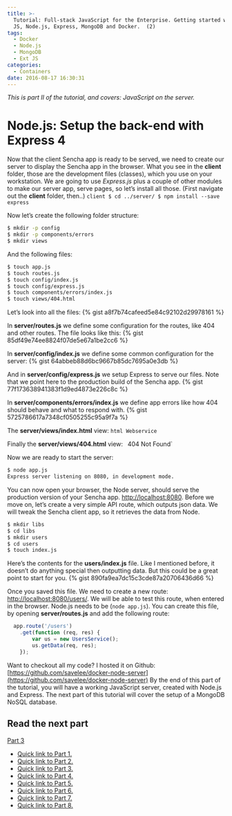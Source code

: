 ```yaml
---
title: >-
  Tutorial: Full-stack JavaScript for the Enterprise. Getting started with: Ext
  JS, Node.js, Express, MongoDB and Docker.  (2)
tags:
  - Docker
  - Node.js
  - MongoDB
  - Ext JS
categories:
  - Containers
date: 2016-08-17 16:30:31
---
```


*This is part II of the tutorial, and covers: JavaScript on the server.* 

<!--more-->

# Node.js: Setup the back-end with Express 4 

Now that the client Sencha app is ready to be served, we need to create our server to display the Sencha app in the browser. What you see in the **client** folder, those are the development files (classes), which you use on your workstation. We are going to use *Express.js* plus a couple of other modules to make our server app, serve pages, so let’s install all those. (First navigate out the **client** folder, then..) `client $ cd ../server/ $ npm install --save express` 

Now let’s create the following folder structure: 

``` bash 
$ mkdir -p config 
$ mkdir -p components/errors 
$ mkdir views 
```

And the following files: 

``` bash 
$ touch app.js 
$ touch routes.js 
$ touch config/index.js 
$ touch config/express.js 
$ touch components/errors/index.js 
$ touch views/404.html 
```

Let’s look into all the files: 
{% gist a8f7b74cafeed5e84c92102d29978161 %}

In **server/routes.js** we define some configuration for the routes, like 404 and other routes. The file looks like this: 
{% gist 85df49e74ee8824f07de5e67a1be2cc6 %}

In **server/config/index.js** we define some common configuration for the server: 
{% gist 64abbeb88d6bc9667b85dc7695a0e3db %}

And in **server/config/express.js** we setup Express to serve our files. Note that we point here to the production build of the Sencha app. 
{% gist 77f173638941383f1d9ed4873e226c8c %}

In **server/components/errors/index.js** we define app errors like how 404 should behave and what to respond with. 
{% gist 5725786617a7348cf0505255c95a9f7a %}

The **server/views/index.html** view: 
`html Webservice` 

Finally the **server/views/404.html** view: `
`404 Not Found`

Now we are ready to start the server: 
``` bash 
$ node app.js 
Express server listening on 8080, in development mode. 
```

You can now open your browser, the Node server, should serve the production version of your Sencha app. [http://localhost:8080](http://localhost:8080). Before we move on, let’s create a very simple API route, which outputs json data. We will tweak the Sencha client app, so it retrieves the data from Node. 

``` bash 
$ mkdir libs 
$ cd libs 
$ mkdir users 
$ cd users 
$ touch index.js 
```

Here’s the contents for the **users/index.js** file. Like I mentioned before, it doesn’t do anything special then outputting data. But this could be a great point to start for you. 
{% gist 890fa9ea7dc15c3cde87a20706436d66 %}

 Once you saved this file. We need to create a new route: [http://localhost:8080/users/](http://localhost:8080/users/). We will be able to test this route, when entered in the browser. Node.js needs to be (`node app.js`). You can create this file, by opening **server/routes.js** and add the following route:

``` JavaScript
  app.route('/users')
    .get(function (req, res) {
        var us = new UsersService();
        us.getData(req, res);
    });
```

Want to checkout all my code? I hosted it on Github: [https://github.com/savelee/docker-node-server](https://github.com/savelee/docker-node-server) By the end of this part of the tutorial, you will have a working JavaScript server, created with Node.js and Express. The next part of this tutorial will cover the setup of a MongoDB NoSQL database. 

## Read the next part 

[Part 3](/Containers/tutorial-full-stack-javascript-for-the-enterprise-getting-started-with-ext-js-node-js-express-mongodb-and-docker-3/)

*   [Quick link to Part 1.](/Containers/tutorial-full-stack-javascript-for-the-enterprise-getting-started-with-ext-js-node-js-express-mongodb-and-docker-1)
*   [Quick link to Part 2.](/Containers/tutorial-full-stack-javascript-for-the-enterprise-getting-started-with-ext-js-node-js-express-mongodb-and-docker-2)
*   [Quick link to Part 3.](/Containers/tutorial-full-stack-javascript-for-the-enterprise-getting-started-with-ext-js-node-js-express-mongodb-and-docker-3)
*   [Quick link to Part 4.](/Containers/tutorial-full-stack-javascript-for-the-enterprise-getting-started-with-ext-js-node-js-express-mongodb-and-docker-4)
*   [Quick link to Part 5.](/Containers/tutorial-full-stack-javascript-for-the-enterprise-getting-started-with-ext-js-node-js-express-mongodb-and-docker-5)
*   [Quick link to Part 6.](/Containers/tutorial-full-stack-javascript-for-the-enterprise-getting-started-with-ext-js-node-js-express-mongodb-and-docker-6)
*   [Quick link to Part 7.](/Containers/tutorial-full-stack-javascript-for-the-enterprise-getting-started-with-ext-js-node-js-express-mongodb-and-docker-7)
*   [Quick link to Part 8.](/Containers/tutorial-full-stack-javascript-for-the-enterprise-getting-started-with-ext-js-node-js-express-mongodb-and-docker-8)